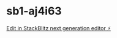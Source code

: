 # sb1-aj4i63

[Edit in StackBlitz next generation editor ⚡️](https://stackblitz.com/~/github.com/tommyx888/sb1-aj4i63)